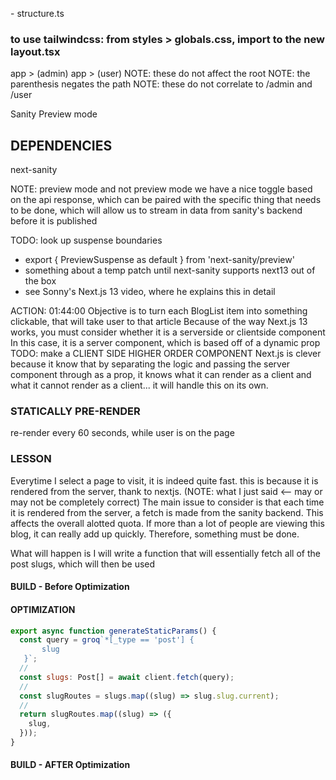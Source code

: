 [](https://nextjs.org/docs/messages/experimental-app-dir-config)

[](https://heroicons.com)
[](https://github.com/tailwindlabs/heroicons)

[](https://www.sanity.io/docs/image-url)

[](https://www.npmjs.com/package/next-sanity#next-sanitypreview-live-real-time-preview)

[](https://tailwindcss.com/blog/multi-line-truncation-with-tailwindcss-line-clamp)

[](https://www.sanity.io/plugins)
[](https://www.sanity.io/plugins/iframe-pane) - structure.ts

[](https://www.npmjs.com/package/@portabletext/react)
[](https://www.npmjs.com/package/react-portable-text)
[](https://www.sanity.io/plugins/react-portable-text)

### to use tailwindcss: from styles > globals.css, import to the new layout.tsx

app > (admin)
app > (user)
NOTE: these do not affect the root
NOTE: the parenthesis negates the path
NOTE: these do not correlate to /admin and /user

Sanity Preview mode

## DEPENDENCIES

next-sanity
[](https://www.npmjs.com/package/next-sanity#next-sanitypreview-live-real-time-preview)

NOTE: preview mode and not preview mode
we have a nice toggle based on the api response, which can be paired with the specific thing that needs to be done, which will allow us to stream in data from sanity's backend before it is published

TODO: look up suspense boundaries

- export { PreviewSuspense as default } from 'next-sanity/preview'
- something about a temp patch until next-sanity supports next13 out of the box
- see Sonny's Next.js 13 video, where he explains this in detail

ACTION: 01:44:00
Objective is to turn each BlogList item into something clickable, that will take user to that article
Because of the way Next.js 13 works, you must consider whether it is a serverside or clientside component
In this case, it is a server component, which is based off of a dynamic prop
TODO: make a CLIENT SIDE HIGHER ORDER COMPONENT
Next.js is clever because it know that by separating the logic and passing the server component through as a prop, it knows what it can render as a client and what it cannot render as a client... it will handle this on its own.

### STATICALLY PRE-RENDER

re-render every 60 seconds, while user is on the page

### LESSON

Everytime I select a page to visit, it is indeed quite fast. this is because it is rendered from the server, thank to nextjs. (NOTE: what I just said <-- may or may not be completely correct)
The main issue to consider is that each time it is rendered from the server, a fetch is made from the sanity backend. This affects the overall alotted quota. If more than a lot of people are viewing this blog, it can really add up quickly.
Therefore, something must be done.

What will happen is I will write a function that will essentially fetch all of the post slugs, which will then be used

#### BUILD - Before Optimization

#### OPTIMIZATION

```javascript
export async function generateStaticParams() {
  const query = groq`*[_type == 'post'] {
       slug
   }`;
  //
  const slugs: Post[] = await client.fetch(query);
  //
  const slugRoutes = slugs.map((slug) => slug.slug.current);
  //
  return slugRoutes.map((slug) => ({
    slug,
  }));
}
```

#### BUILD - AFTER Optimization
